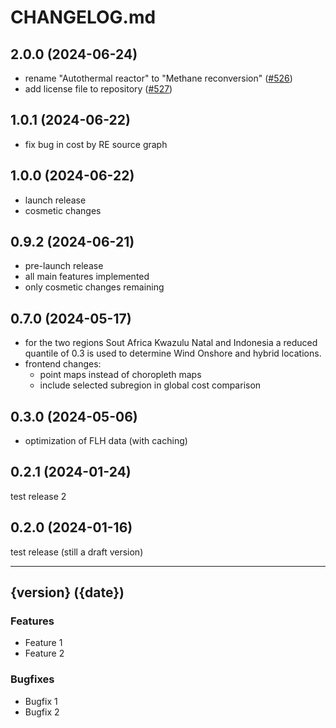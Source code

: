 # CHANGELOG.md

## 2.0.0 (2024-06-24)

- rename "Autothermal reactor" to "Methane reconversion" ([#526](https://github.com/agoenergy/ptx-boa/pull/526))
- add license file to repository ([#527](https://github.com/agoenergy/ptx-boa/pull/527))

## 1.0.1 (2024-06-22)

- fix bug in cost by RE source graph

## 1.0.0 (2024-06-22)

- launch release
- cosmetic changes

## 0.9.2 (2024-06-21)

- pre-launch release
- all main features implemented
- only cosmetic changes remaining

## 0.7.0 (2024-05-17)

- for the two regions Sout Africa Kwazulu Natal and Indonesia a reduced quantile of 0.3 is
  used to determine Wind Onshore and hybrid locations.
- frontend changes:
  - point maps instead of choropleth maps
  - include selected subregion in global cost comparison

## 0.3.0 (2024-05-06)

- optimization of FLH data (with caching)

## 0.2.1 (2024-01-24)

test release 2

## 0.2.0 (2024-01-16)

test release (still a draft version)

---

## {version} ({date})

### Features

- Feature 1
- Feature 2

### Bugfixes

- Bugfix 1
- Bugfix 2
